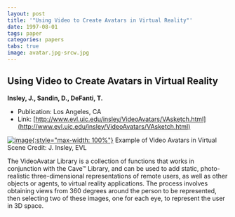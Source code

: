 ```yaml
---
layout: post
title: '"Using Video to Create Avatars in Virtual Reality"'
date: 1997-08-01
tags: paper
categories: papers
tabs: true
image: avatar.jpg-srcw.jpg
---
```


## Using Video to Create Avatars in Virtual Reality
**Insley, J., Sandin, D., DeFanti, T.**
- Publication: Los Angeles, CA
- Link: [http://www.evl.uic.edu/insley/VideoAvatars/VAsketch.html](http://www.evl.uic.edu/insley/VideoAvatars/VAsketch.html)


[![image](https://www.evl.uic.edu/output/originals/avatar.jpg-srcw.jpg){:style="max-width: 100%"}](https://www.evl.uic.edu/output/originals/avatar.jpg-srcw.jpg)
Example of Video Avatars in Virtual Scene
Credit: J. Insley, EVL

The VideoAvatar Library is a collection of functions that works in conjunction with the Cave&trade; Library, and can be used to add static, photo-realistic three-dimensional representations of remote users, as well as other objects or agents, to virtual reality applications. The process involves obtaining views from 360 degrees around the person to be represented, then selecting two of these images, one for each eye, to represent the user in 3D space.